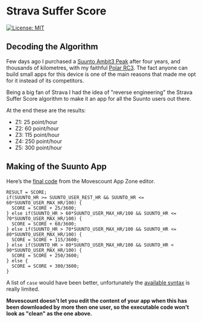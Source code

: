 # Strava Suffer Score

[![License: MIT](https://img.shields.io/badge/License-MIT-yellow.svg)](https://opensource.org/licenses/MIT)

## Decoding the Algorithm
Few days ago I purchased a [Suunto Ambit3 Peak](http://www.suunto.com/en-US/Products/Sports-Watches/Suunto-Ambit3-Peak/Suunto-Ambit3-Peak-Sapphire-HR/) after four years, and thousands of kilometres, with my faithful [Polar RC3](https://www.polar.com/us-en/products/improve_fitness/running_multisport/RC3_GPS). The fact anyone can build small apps for this device is one of the main reasons that made me opt for it instead of its competitors.

Being a big fan of Strava I had the idea of "reverse engineering" the Strava Suffer Score algorithm to make it an app for all the Suunto users out there.

At the end these are the results:

- Z1: 25 point/hour
- Z2: 60 point/hour
- Z3: 115 point/hour
- Z4: 250 point/hour
- Z5: 300 point/hour

## Making of the Suunto App
Here’s the [final code](http://www.movescount.com/apps/app10925786) from the Movescount App Zone editor.

```
RESULT = SCORE;
if(SUUNTO_HR >= SUUNTO_USER_REST_HR && SUUNTO_HR <= 60*SUUNTO_USER_MAX_HR/100) {
  SCORE = SCORE + 25/3600;
} else if(SUUNTO_HR > 60*SUUNTO_USER_MAX_HR/100 && SUUNTO_HR <= 70*SUUNTO_USER_MAX_HR/100) {
  SCORE = SCORE + 60/3600;
} else if(SUUNTO_HR > 70*SUUNTO_USER_MAX_HR/100 && SUUNTO_HR <= 80*SUUNTO_USER_MAX_HR/100) {
  SCORE = SCORE + 115/3600;
} else if(SUUNTO_HR > 80*SUUNTO_USER_MAX_HR/100 && SUUNTO_HR < 90*SUUNTO_USER_MAX_HR/100) {
  SCORE = SCORE + 250/3600;
} else {
  SCORE = SCORE + 300/3600;
}
```

A list of `case` would have been better, unfortunately the [available syntax](http://content.static.movescount.com/downloads/SuuntoAppZoneDeveloperManual.pdf) is really limited.

**Movescount doesn't let you edit the content of your app when this has been downloaded by more then one user, so the executable code won't look as "clean" as the one above.**
